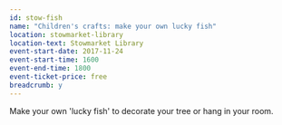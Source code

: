 ```yaml
---
id: stow-fish
name: "Children's crafts: make your own lucky fish"
location: stowmarket-library
location-text: Stowmarket Library
event-start-date: 2017-11-24
event-start-time: 1600
event-end-time: 1800
event-ticket-price: free
breadcrumb: y
---
```


Make your own 'lucky fish' to decorate your tree or hang in your room.
